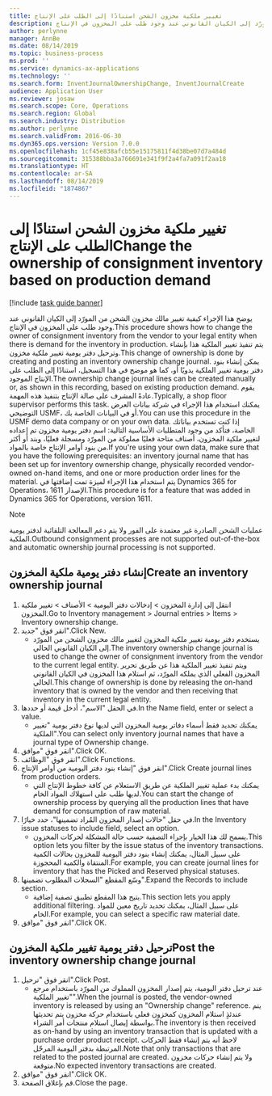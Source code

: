 ```yaml
---
title: تغيير ملكية مخزون الشحن استنادًا إلى الطلب على الإنتاج
description: يوضح هذا الإجراء كيفية تغيير مالك مخزون الشحن من المورّد إلى الكيان القانوني عند وجود طلب على المخزون في الإنتاج.
author: perlynne
manager: AnnBe
ms.date: 08/14/2019
ms.topic: business-process
ms.prod: ''
ms.service: dynamics-ax-applications
ms.technology: ''
ms.search.form: InventJournalOwnershipChange, InventJournalCreate
audience: Application User
ms.reviewer: josaw
ms.search.scope: Core, Operations
ms.search.region: Global
ms.search.industry: Distribution
ms.author: perlynne
ms.search.validFrom: 2016-06-30
ms.dyn365.ops.version: Version 7.0.0
ms.openlocfilehash: 1cf45e838afcb55e15175811f4d38be07d7a484d
ms.sourcegitcommit: 315388bba3a766691e341f9f2a4fa7a091f2aa18
ms.translationtype: HT
ms.contentlocale: ar-SA
ms.lasthandoff: 08/14/2019
ms.locfileid: "1874867"
---
```

# <a name="change-the-ownership-of-consignment-inventory-based-on-production-demand"></a><span data-ttu-id="6282c-103">تغيير ملكية مخزون الشحن استنادًا إلى الطلب على الإنتاج</span><span class="sxs-lookup"><span data-stu-id="6282c-103">Change the ownership of consignment inventory based on production demand</span></span>

[!include [task guide banner](../../includes/task-guide-banner.md)]

<span data-ttu-id="6282c-104">يوضح هذا الإجراء كيفية تغيير مالك مخزون الشحن من المورّد إلى الكيان القانوني عند وجود طلب على المخزون في الإنتاج.</span><span class="sxs-lookup"><span data-stu-id="6282c-104">This procedure shows how to change the owner of consignment inventory from the vendor to your legal entity when there is demand for the inventory in production.</span></span> <span data-ttu-id="6282c-105">يتم تنفيذ تغيير الملكية هذا بإنشاء وترحيل دفتر يومية تغيير ملكية مخزون.</span><span class="sxs-lookup"><span data-stu-id="6282c-105">This change of ownership is done by creating and posting an inventory ownership change journal.</span></span> <span data-ttu-id="6282c-106">يمكن إنشاء بنود دفتر يومية تغيير الملكية يدويًا أو، كما هو موضح في هذا التسجيل، استنادًا إلى الطلب على الإنتاج الموجود.</span><span class="sxs-lookup"><span data-stu-id="6282c-106">The ownership change journal lines can be created manually or, as shown in this recording, based on existing production demand.</span></span> <span data-ttu-id="6282c-107">يقوم عادةً المشرف على صالة الإنتاج‬ بتنفيذ هذه المهمة.</span><span class="sxs-lookup"><span data-stu-id="6282c-107">Typically, a shop floor supervisor performs this task.</span></span> <span data-ttu-id="6282c-108">يمكنك استخدام هذا الإجراء في شركة بيانات العرض التوضيحي USMF، أو في البيانات الخاصة بك.</span><span class="sxs-lookup"><span data-stu-id="6282c-108">You can use this procedure in the USMF demo data company or on your own data.</span></span> <span data-ttu-id="6282c-109">إذا كنت تستخدم بياناتك الخاصة، فتأكد من وجود المتطلبات الأساسية التالية: اسم دفتر يومية مخزون تم إعداده لتغيير ملكية المخزون، أصناف متاحة فعليًا مملوكة من المورّد ومسجلة فعليًا، وبند أو أكثر من بنود أوامر الإنتاج خاصة بالمواد.</span><span class="sxs-lookup"><span data-stu-id="6282c-109">If you're using your own data, make sure that you have the following prerequisites: an inventory journal name that has been set up for inventory ownership change, physically recorded vendor-owned on-hand items, and one or more production order lines for the material.</span></span> <span data-ttu-id="6282c-110">يتم استخدام هذا الإجراء لميزة تمت إضافتها في Dynamics 365 for Operations، الإصدار 1611.</span><span class="sxs-lookup"><span data-stu-id="6282c-110">This procedure is for a feature that was added in Dynamics 365 for Operations, version 1611.</span></span>

> [!NOTE]
> <span data-ttu-id="6282c-111">عمليات الشحن الصادرة غير معتمدة على الفور ولا يتم دعم المعالجة التلقائية لدفتر يومية الملكية.</span><span class="sxs-lookup"><span data-stu-id="6282c-111">Outbound consignment processes are not supported out-of-the-box and automatic ownership journal processing is not supported.</span></span>

## <a name="create-an-inventory-ownership-journal"></a><span data-ttu-id="6282c-112">إنشاء دفتر يومية ملكية المخزون</span><span class="sxs-lookup"><span data-stu-id="6282c-112">Create an inventory ownership journal</span></span>
1. <span data-ttu-id="6282c-113">انتقل إلى إدارة المخزون > إدخالات دفتر اليومية > الأصناف > تغيير ملكية المخزون.</span><span class="sxs-lookup"><span data-stu-id="6282c-113">Go to Inventory management > Journal entries > Items > Inventory ownership change.</span></span>
2. <span data-ttu-id="6282c-114">انقر فوق "جديد".</span><span class="sxs-lookup"><span data-stu-id="6282c-114">Click New.</span></span>
    * <span data-ttu-id="6282c-115">يستخدم دفتر يومية تغيير ملكية المخزون لتغيير مالك مخزون الشحن من المورّد إلى الكيان القانوني الحالي.</span><span class="sxs-lookup"><span data-stu-id="6282c-115">The inventory ownership change journal is used to change the owner of consignment inventory from the vendor to the current legal entity.</span></span> <span data-ttu-id="6282c-116">ويتم تنفيذ تغيير الملكية هذا عن طريق تحرير المخزون الفعلي الذي يملكه المورّد، ثم استلام هذا المخزون في الكيان القانوني الحالي.</span><span class="sxs-lookup"><span data-stu-id="6282c-116">This change of ownership is done by releasing the on-hand inventory that is owned by the vendor and then receiving that inventory in the current legal entity.</span></span>  
3. <span data-ttu-id="6282c-117">في الحقل "الاسم"، أدخل قيمة أو حددها.</span><span class="sxs-lookup"><span data-stu-id="6282c-117">In the Name field, enter or select a value.</span></span>
    * <span data-ttu-id="6282c-118">يمكنك تحديد فقط أسماء دفاتر يومية المخزون التي لديها نوع دفتر يومية "تغيير الملكية‬".</span><span class="sxs-lookup"><span data-stu-id="6282c-118">You can select only inventory journal names that have a journal type of Ownership change.</span></span>  
4. <span data-ttu-id="6282c-119">انقر فوق "موافق".</span><span class="sxs-lookup"><span data-stu-id="6282c-119">Click OK.</span></span>
5. <span data-ttu-id="6282c-120">انقر فوق "الوظائف".</span><span class="sxs-lookup"><span data-stu-id="6282c-120">Click Functions.</span></span>
6. <span data-ttu-id="6282c-121">انقر فوق "إنشاء بنود دفتر اليومية من أوامر الإنتاج".</span><span class="sxs-lookup"><span data-stu-id="6282c-121">Click Create journal lines from production orders.</span></span>
    * <span data-ttu-id="6282c-122">يمكنك بدء عملية تغيير الملكية عن طريق الاستعلام عن كافة خطوط الإنتاج التي لديها طلب على استهلاك المواد الخام.</span><span class="sxs-lookup"><span data-stu-id="6282c-122">You can start the change of ownership process by querying all the production lines that have demand for consumption of raw material.</span></span>  
7. <span data-ttu-id="6282c-123">في حقل "حالات إصدار المخزون المُراد تضمينها‬"، حدد خيارًا.</span><span class="sxs-lookup"><span data-stu-id="6282c-123">In the Inventory issue statuses to include field, select an option.</span></span>
    * <span data-ttu-id="6282c-124">يسمح لك هذا الخيار بإجراء التصفية حسب حالة المشكلة لحركات المخزون.</span><span class="sxs-lookup"><span data-stu-id="6282c-124">This option lets you filter by the issue status of the inventory transactions.</span></span> <span data-ttu-id="6282c-125">على سبيل المثال، يمكنك إنشاء بنود دفتر اليومية للمخزون بحالات الكمية المنتقاة والكمية المحجوزة.</span><span class="sxs-lookup"><span data-stu-id="6282c-125">For example, you can create journal lines for inventory that has the Picked and Reserved physical statuses.</span></span>  
8. <span data-ttu-id="6282c-126">وسّع المقطع "السجلات المطلوب تضمينها‬".</span><span class="sxs-lookup"><span data-stu-id="6282c-126">Expand the Records to include section.</span></span>
    * <span data-ttu-id="6282c-127">يتيح هذا المقطع تطبيق تصفية إضافية.</span><span class="sxs-lookup"><span data-stu-id="6282c-127">This section lets you apply additional filtering.</span></span> <span data-ttu-id="6282c-128">على سبيل المثال، يمكنك تحديد تاريخ معين للمواد الخام.</span><span class="sxs-lookup"><span data-stu-id="6282c-128">For example, you can select a specific raw material date.</span></span>  
9. <span data-ttu-id="6282c-129">انقر فوق "موافق".</span><span class="sxs-lookup"><span data-stu-id="6282c-129">Click OK.</span></span>

## <a name="post-the-inventory-ownership-change-journal"></a><span data-ttu-id="6282c-130">ترحيل دفتر يومية تغيير ملكية المخزون</span><span class="sxs-lookup"><span data-stu-id="6282c-130">Post the inventory ownership change journal</span></span>
1. <span data-ttu-id="6282c-131">انقر فوق "ترحيل".</span><span class="sxs-lookup"><span data-stu-id="6282c-131">Click Post.</span></span>
    * <span data-ttu-id="6282c-132">عند ترحيل دفتر اليومية، يتم إصدار المخزون المملوك من المورّد باستخدام مرجع "تغيير الملكية".</span><span class="sxs-lookup"><span data-stu-id="6282c-132">When the journal is posted, the vendor-owned inventory is released by using an "Ownership change" reference.</span></span> <span data-ttu-id="6282c-133">يتم عندئذٍ استلام المخزون كمخزون فعلي باستخدام حركة مخزون يتم تحديثها بواسطة إيصال استلام منتجات أمر الشراء.</span><span class="sxs-lookup"><span data-stu-id="6282c-133">The inventory is then received as on-hand by using an inventory transaction that is updated with a purchase order product receipt.</span></span> <span data-ttu-id="6282c-134">لاحظ أنه يتم إنشاء فقط الحركات المرتبطة بدفتر اليومية المرحّل.</span><span class="sxs-lookup"><span data-stu-id="6282c-134">Note that only transactions that are related to the posted journal are created.</span></span> <span data-ttu-id="6282c-135">ولا يتم إنشاء حركات مخزون متوقعة.</span><span class="sxs-lookup"><span data-stu-id="6282c-135">No expected inventory transactions are created.</span></span>  
2. <span data-ttu-id="6282c-136">انقر فوق "موافق".</span><span class="sxs-lookup"><span data-stu-id="6282c-136">Click OK.</span></span>
3. <span data-ttu-id="6282c-137">قم بإغلاق الصفحة.</span><span class="sxs-lookup"><span data-stu-id="6282c-137">Close the page.</span></span>

